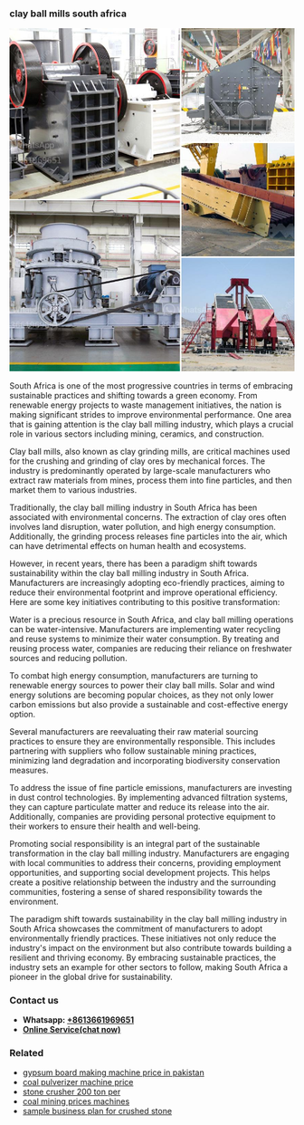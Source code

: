 <h3>clay ball mills south africa</h3><img src='1706767942.jpg' alt=''><p>South Africa is one of the most progressive countries in terms of embracing sustainable practices and shifting towards a green economy. From renewable energy projects to waste management initiatives, the nation is making significant strides to improve environmental performance. One area that is gaining attention is the clay ball milling industry, which plays a crucial role in various sectors including mining, ceramics, and construction.</p><p>Clay ball mills, also known as clay grinding mills, are critical machines used for the crushing and grinding of clay ores by mechanical forces. The industry is predominantly operated by large-scale manufacturers who extract raw materials from mines, process them into fine particles, and then market them to various industries.</p><p>Traditionally, the clay ball milling industry in South Africa has been associated with environmental concerns. The extraction of clay ores often involves land disruption, water pollution, and high energy consumption. Additionally, the grinding process releases fine particles into the air, which can have detrimental effects on human health and ecosystems.</p><p>However, in recent years, there has been a paradigm shift towards sustainability within the clay ball milling industry in South Africa. Manufacturers are increasingly adopting eco-friendly practices, aiming to reduce their environmental footprint and improve operational efficiency. Here are some key initiatives contributing to this positive transformation:</p><p>Water is a precious resource in South Africa, and clay ball milling operations can be water-intensive. Manufacturers are implementing water recycling and reuse systems to minimize their water consumption. By treating and reusing process water, companies are reducing their reliance on freshwater sources and reducing pollution.</p><p>To combat high energy consumption, manufacturers are turning to renewable energy sources to power their clay ball mills. Solar and wind energy solutions are becoming popular choices, as they not only lower carbon emissions but also provide a sustainable and cost-effective energy option.</p><p>Several manufacturers are reevaluating their raw material sourcing practices to ensure they are environmentally responsible. This includes partnering with suppliers who follow sustainable mining practices, minimizing land degradation and incorporating biodiversity conservation measures.</p><p>To address the issue of fine particle emissions, manufacturers are investing in dust control technologies. By implementing advanced filtration systems, they can capture particulate matter and reduce its release into the air. Additionally, companies are providing personal protective equipment to their workers to ensure their health and well-being.</p><p>Promoting social responsibility is an integral part of the sustainable transformation in the clay ball milling industry. Manufacturers are engaging with local communities to address their concerns, providing employment opportunities, and supporting social development projects. This helps create a positive relationship between the industry and the surrounding communities, fostering a sense of shared responsibility towards the environment.</p><p>The paradigm shift towards sustainability in the clay ball milling industry in South Africa showcases the commitment of manufacturers to adopt environmentally friendly practices. These initiatives not only reduce the industry's impact on the environment but also contribute towards building a resilient and thriving economy. By embracing sustainable practices, the industry sets an example for other sectors to follow, making South Africa a pioneer in the global drive for sustainability.</p><h3>Contact us</h3><ul><li><strong>Whatsapp:&nbsp;<a href="https://wa.me/8613661969651">+8613661969651</a></strong></li><li><a href="https://swt.shibang-china.com/?git&amp;zhl&amp;clay ball mills south africa"><strong>Online Service(chat now)</strong></a></li></ul><h3>Related</h3><ul><li><a href='gypsum board making machine price in pakistan.md'>gypsum board making machine price in pakistan</a></li><li><a href='coal pulverizer machine price.md'>coal pulverizer machine price</a></li><li><a href='stone crusher 200 ton per.md'>stone crusher 200 ton per</a></li><li><a href='coal mining prices machines.md'>coal mining prices machines</a></li><li><a href='sample business plan for crushed stone.md'>sample business plan for crushed stone</a></li></ul>